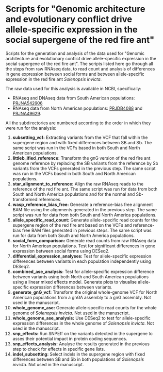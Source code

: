 # Scripts for "Genomic architecture and evolutionary conflict drive allele-specific expression in the social supergene of the red fire ant"

Scripts for the generation and analysis of the data used for "Genomic architecture and evolutionary conflict drive allele-specific expression in the social supergene of the red fire ant". The scripts listed here go through all the steps from raw RNAseq data, to read count and analysis of differences in gene expression between social forms and between allele-specific expression in the red fire ant *Solenopsis invicta*.

The raw data used for this analysis is available in NCBI, specifically:
* RNAseq and DNAseq data from South American populations: [PRJNA542606](https://www.ncbi.nlm.nih.gov/bioproject/PRJNA542606)
* RNAseq data from North American populations: [PRJDB4088](https://www.ncbi.nlm.nih.gov/bioproject/PRJDB4088) and [PRJNA49629](https://www.ncbi.nlm.nih.gov/bioproject/PRJNA49629).

All the subdirectories are numbered according to the order in which they were run for the analysis:
1. **subsetting_vcf:** Extracting variants from the VCF that fall within the supergene region and with fixed differences between SB and Sb. The same script was run in the VCFs based in both South and North American populations.
2. **littleb_ified_reference:** Transform the gnG version of the red fire ant genome reference by replacing the SB variants from the reference by Sb variants from the VCFs generated in the previous step. The same script was run in the VCFs based in both South and North American populations.
3. **star_alignment_to_reference:** Align the raw RNAseq reads to the reference of the red fire ant. The same script was run for data from both South and North America populations and for the normal and Sb-transformed references.
4. **wasp_reference_bias_free:** Generate a reference-bias free alignment BAM file using the alignments generated in the previous step. The same script was run for data from both South and North America populations.
5. **allele_specific_read_count:** Generate allele-specific read counts for the supergene region of the red fire ant based on the VCFs and reference-bias free BAM files generated in previous steps. The same script was run for data from both South and North America populations.
6. **social_form_comparison:** Generate read counts from raw RNAseq data for North American populations. Test for significant differences in gene expression between social forms using DESeq2. 
7. **differential_expression_analyses:** Test for allele-specific expression differences between variants in each population independently using DESeq2.
8. **combined_ase_analysis:** Test for allele-specific expression difference between variants using both North and South American populations using a linear mixed effects model. Generate plots to visualise allele-specific expression differences between variants.
9. **generate_gnG_vcf:** Transform the original whole-genome VCF for North American populations from a gnGA assembly to a gnG assembly. Not used in the manuscript.
10. **whole_genome_ase:** Generate allele-specific read counts for the whole genome of *Solenopsis invicta*. Not used in the manuscript.
11. **whole_genome_ase_analysis:** Use DESeq2 to test for allele-specific expression differences in the whole genome of *Solenopsis invicta*. Not used in the manuscript.
12. **snp_effects:** Run SNPEff on the variants detected in the supergene to asses their potential impact in protein coding sequences.
13. **snp_effects_analysis:** Analyse the results generated in the previous step to check for effects in specific gene lists.
14. **indel_subsetting:** Select indels in the supergene region with fixed differences between SB and Sb in both populations of *Solenopsis invicta*. Not used in the manuscript.


